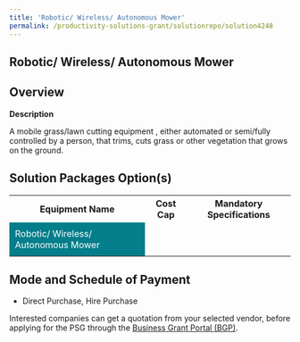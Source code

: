 ```yaml
---
title: 'Robotic/ Wireless/ Autonomous Mower'
permalink: /productivity-solutions-grant/solutionrepo/solution4248
---
```


## Robotic/ Wireless/ Autonomous Mower

## Overview

**Description**

A mobile grass/lawn cutting equipment , either automated or semi/fully controlled by a person, that trims, cuts grass or other vegetation that grows on the ground.

## Solution Packages Option(s)

<table>
<tr>
<th><b>Equipment Name</b></th>
<th><b>Cost Cap</b></th>
<th><b>Mandatory Specifications</b></th>
</tr>
<tr>
<td style='padding: 10px; background-color: #037E8A; color: #FFFFFF;'>Robotic/ Wireless/ Autonomous Mower</td>
<td style='padding: 10px;'></td>
<td style='padding: 10px;'></td>
</tr>
</table>

## Mode and Schedule of Payment

 - Direct Purchase, Hire Purchase

Interested companies can get a quotation from your selected vendor, before applying for the PSG through the <a href='https://www.businessgrants.gov.sg/' target='_blank' rel='noopener'>Business Grant Portal (BGP)</a>.

<script src="/jquery/resize-tables.js"></script>
